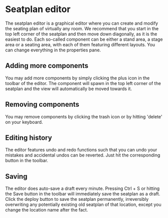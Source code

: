 # Seatplan editor
The seatplan editor is a graphical editor where you can create and modify the seating plan of virtually any room. We recommend that you start in the top left corner of the seatplan and then move down diagonally, as it is the easiest to do. Each so-called component can be either a stand area, a stage area or a seating area, with each of them featuring different layouts. You can change everything in the properties pane.

## Adding more components
You may add more components by simply clicking the plus icon in the toolbar of the editor. The component will spawn in the top left corner of the seatplan and the view will automatically be moved towards it. 

## Removing components
You may remove components by clicking the trash icon or by hitting 'delete' on your keyboard.

## Editing history
The editor features undo and redo functions such that you can undo your mistakes and accidental undos can be reverted. Just hit the corresponding button in the toolbar.

## Saving
The editor does auto-save a draft every minute. Pressing Ctrl + S or hitting the Save button in the toolbar will immediately save the seatplan as a draft. Click the deploy button to save the seatplan permanently, irreversibly overwriting any potentially existing old seatplan of that location, except you change the location name after the fact. 